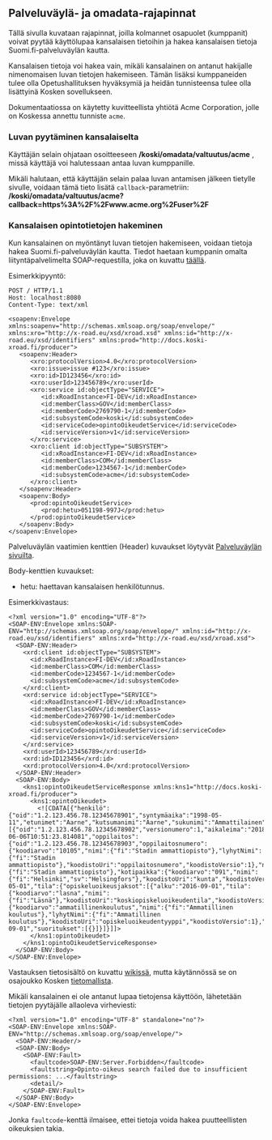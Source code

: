 ## Palveluväylä- ja omadata-rajapinnat

Tällä sivulla kuvataan rajapinnat, joilla kolmannet osapuolet (kumppanit) voivat pyytää
käyttölupaa kansalaisen tietoihin ja hakea kansalaisen tietoja Suomi.fi-palveluväylän kautta.

Kansalaisen tietoja voi hakea vain, mikäli kansalainen on antanut hakijalle nimenomaisen luvan tietojen hakemiseen.
Tämän lisäksi kumppaneiden tulee olla Opetushallituksen hyväksymiä ja heidän tunnisteensa tulee olla 
lisättyinä Kosken sovellukseen.

Dokumentaatiossa on käytetty kuvitteellista yhtiötä Acme Corporation, jolle on Koskessa annettu tunniste `acme`. 

### Luvan pyytäminen kansalaiselta

Käyttäjän selain ohjataan osoitteeseen **/koski/omadata/valtuutus/acme**
, missä käyttäjä voi halutessaan antaa luvan kumppanille.

Mikäli halutaan, että käyttäjän selain palaa luvan antamisen jälkeen tietylle sivulle, voidaan tämä tieto lisätä `callback`-parametriin:
**/koski/omadata/valtuutus/acme?callback=https%3A%2F%2Fwww.acme.org%2Fuser%2F**

### Kansalaisen opintotietojen hakeminen

Kun kansalainen on myöntänyt luvan tietojen hakemiseen, voidaan tietoja hakea Suomi.fi-palveluväylän kautta.
Tiedot haetaan kumppanin omalta liityntäpalvelimelta SOAP-requestilla, joka on kuvattu [täällä](https://sp.omadata.opintopolku.fi/?wsdl=true).

Esimerkkipyyntö:

    POST / HTTP/1.1
    Host: localhost:8080
    Content-Type: text/xml
    
    <soapenv:Envelope xmlns:soapenv="http://schemas.xmlsoap.org/soap/envelope/" xmlns:xro="http://x-road.eu/xsd/xroad.xsd" xmlns:id="http://x-road.eu/xsd/identifiers" xmlns:prod="http://docs.koski-xroad.fi/producer">
       <soapenv:Header>
          <xro:protocolVersion>4.0</xro:protocolVersion>
          <xro:issue>issue #123</xro:issue>
          <xro:id>ID123456</xro:id>
          <xro:userId>123456789</xro:userId>
          <xro:service id:objectType="SERVICE">
             <id:xRoadInstance>FI-DEV</id:xRoadInstance>
             <id:memberClass>GOV</id:memberClass>
             <id:memberCode>2769790-1</id:memberCode>
             <id:subsystemCode>koski</id:subsystemCode>
             <id:serviceCode>opintoOikeudetService</id:serviceCode>
             <id:serviceVersion>v1</id:serviceVersion>
          </xro:service>
          <xro:client id:objectType="SUBSYSTEM">
             <id:xRoadInstance>FI-DEV</id:xRoadInstance>
             <id:memberClass>COM</id:memberClass>
             <id:memberCode>1234567-1</id:memberCode>
             <id:subsystemCode>acme</id:subsystemCode>
          </xro:client>
       </soapenv:Header>
       <soapenv:Body>
          <prod:opintoOikeudetService>
             <prod:hetu>051198-997J</prod:hetu>
          </prod:opintoOikeudetService>
       </soapenv:Body>
    </soapenv:Envelope>

Palveluväylän vaatimien kenttien (Header) kuvaukset löytyvät [Palveluväylän sivuilta](https://esuomi.fi/palveluntarjoajille/palveluvayla/tekninen-aineisto/rajapintakuvaukset/x-road-tiedonsiirtoprotokolla/#4_SOAP-otsikkotiedot).

Body-kenttien kuvaukset:

 * hetu: haettavan kansalaisen henkilötunnus.

Esimerkkivastaus:

    <?xml version="1.0" encoding="UTF-8"?>
    <SOAP-ENV:Envelope xmlns:SOAP-ENV="http://schemas.xmlsoap.org/soap/envelope/" xmlns:id="http://x-road.eu/xsd/identifiers" xmlns:xrd="http://x-road.eu/xsd/xroad.xsd">
      <SOAP-ENV:Header>
        <xrd:client id:objectType="SUBSYSTEM">
          <id:xRoadInstance>FI-DEV</id:xRoadInstance>
          <id:memberClass>COM</id:memberClass>
          <id:memberCode>1234567-1</id:memberCode>
          <id:subsystemCode>acme</id:subsystemCode>
        </xrd:client>
        <xrd:service id:objectType="SERVICE">
          <id:xRoadInstance>FI-DEV</id:xRoadInstance>
          <id:memberClass>GOV</id:memberClass>
          <id:memberCode>2769790-1</id:memberCode>
          <id:subsystemCode>koski</id:subsystemCode>
          <id:serviceCode>opintoOikeudetService</id:serviceCode>
          <id:serviceVersion>v1</id:serviceVersion>
        </xrd:service>
        <xrd:userId>123456789</xrd:userId>
        <xrd:id>ID123456</xrd:id>
        <xrd:protocolVersion>4.0</xrd:protocolVersion>
      </SOAP-ENV:Header>
      <SOAP-ENV:Body>
        <kns1:opintoOikeudetServiceResponse xmlns:kns1="http://docs.koski-xroad.fi/producer">
          <kns1:opintoOikeudet>
            <![CDATA[{"henkilö":{"oid":"1.2.123.456.78.12345678901","syntymäaika":"1998-05-11","etunimet":"Aarne","kutsumanimi":"Aarne","sukunimi":"Ammattilainen"},"opiskeluoikeudet":[{"oid":"1.2.123.456.78.12345678902","versionumero":1,"aikaleima":"2018-06-06T10:51:23.814081","oppilaitos":{"oid":"1.2.123.456.78.12345678903","oppilaitosnumero":{"koodiarvo":"10105","nimi":{"fi":"Stadin ammattiopisto"},"lyhytNimi":{"fi":"Stadin ammattiopisto"},"koodistoUri":"oppilaitosnumero","koodistoVersio":1},"nimi":{"fi":"Stadin ammattiopisto"},"kotipaikka":{"koodiarvo":"091","nimi":{"fi":"Helsinki","sv":"Helsingfors"},"koodistoUri":"kunta","koodistoVersio":1}},"arvioituPäättymispäivä":"2020-05-01","tila":{"opiskeluoikeusjaksot":[{"alku":"2016-09-01","tila":{"koodiarvo":"lasna","nimi":{"fi":"Läsnä"},"koodistoUri":"koskiopiskeluoikeudentila","koodistoVersio":1}}]},"tyyppi":{"koodiarvo":"ammatillinenkoulutus","nimi":{"fi":"Ammatillinen koulutus"},"lyhytNimi":{"fi":"Ammatillinen koulutus"},"koodistoUri":"opiskeluoikeudentyyppi","koodistoVersio":1},"alkamispäivä":"2016-09-01","suoritukset":[{}]}]}]]>
          </kns1:opintoOikeudet>
        </kns1:opintoOikeudetServiceResponse>
      </SOAP-ENV:Body>
    </SOAP-ENV:Envelope>


Vastauksen tietosisältö on kuvattu [wikissä](https://confluence.csc.fi/pages/viewpage.action?pageId=76536741), 
mutta käytännössä se on osajoukko Kosken [tietomallista](/koski/dokumentaatio/tietomalli).


Mikäli kansalainen ei ole antanut lupaa tietojensa käyttöön, lähetetään tietojen pyytäjälle allaoleva virheviesti:

    <?xml version="1.0" encoding="UTF-8" standalone="no"?>
    <SOAP-ENV:Envelope xmlns:SOAP-ENV="http://schemas.xmlsoap.org/soap/envelope/">
      <SOAP-ENV:Header/>
      <SOAP-ENV:Body>
        <SOAP-ENV:Fault>
          <faultcode>SOAP-ENV:Server.Forbidden</faultcode>
          <faultstring>Opinto-oikeus search failed due to insufficient permissions: ...</faultstring>
          <detail/>
        </SOAP-ENV:Fault>
      </SOAP-ENV:Body>
    </SOAP-ENV:Envelope>

Jonka `faultcode`-kenttä ilmaisee, ettei tietoja voida hakea puutteellisten oikeuksien takia.

